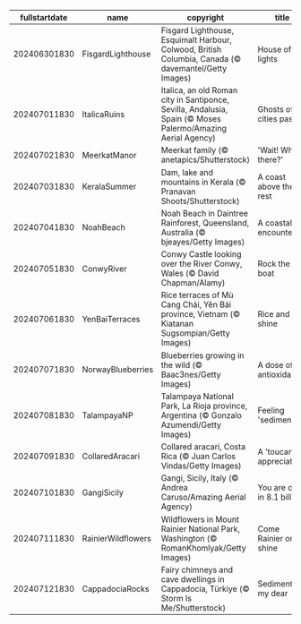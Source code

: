 |fullstartdate|name|copyright|title|image|
|--|--|--|--|--|
202406301830|FisgardLighthouse|Fisgard Lighthouse, Esquimalt Harbour, Colwood, British Columbia, Canada (© davemantel/Getty Images)|House of lights|![](/en-IN/2024/07/202406301830FisgardLighthouse.jpg)|
202407011830|ItalicaRuins|Italica, an old Roman city in Santiponce, Sevilla, Andalusia, Spain (© Moses Palermo/Amazing Aerial Agency)|Ghosts of cities past|![](/en-IN/2024/07/202407011830ItalicaRuins.jpg)|
202407021830|MeerkatManor|Meerkat family (© anetapics/Shutterstock)|'Wait! Who's there?'|![](/en-IN/2024/07/202407021830MeerkatManor.jpg)|
202407031830|KeralaSummer|Dam, lake and mountains in Kerala (© Pranavan Shoots/Shutterstock)|A coast above the rest|![](/en-IN/2024/07/202407031830KeralaSummer.jpg)|
202407041830|NoahBeach|Noah Beach in Daintree Rainforest, Queensland, Australia (© bjeayes/Getty Images)|A coastal encounter|![](/en-IN/2024/07/202407041830NoahBeach.jpg)|
202407051830|ConwyRiver|Conwy Castle looking over the River Conwy, Wales (© David Chapman/Alamy)|Rock the boat|![](/en-IN/2024/07/202407051830ConwyRiver.jpg)|
202407061830|YenBaiTerraces|Rice terraces of Mù Cang Chải, Yên Bái province, Vietnam (© Kiatanan Sugsompian/Getty Images)|Rice and shine|![](/en-IN/2024/07/202407061830YenBaiTerraces.jpg)|
202407071830|NorwayBlueberries|Blueberries growing in the wild (© Baac3nes/Getty Images)|A dose of antioxidants|![](/en-IN/2024/07/202407071830NorwayBlueberries.jpg)|
202407081830|TalampayaNP|Talampaya National Park, La Rioja province, Argentina (© Gonzalo Azumendi/Getty Images)|Feeling 'sedimental'?|![](/en-IN/2024/07/202407081830TalampayaNP.jpg)|
202407091830|CollaredAracari|Collared aracari, Costa Rica (© Juan Carlos Vindas/Getty Images)|A 'toucan' of appreciation|![](/en-IN/2024/07/202407091830CollaredAracari.jpg)|
202407101830|GangiSicily|Gangi, Sicily, Italy (© Andrea Caruso/Amazing Aerial Agency)|You are one in 8.1 billion|![](/en-IN/2024/07/202407101830GangiSicily.jpg)|
202407111830|RainierWildflowers|Wildflowers in Mount Rainier National Park, Washington (© RomanKhomlyak/Getty Images)|Come Rainier or shine|![](/en-IN/2024/07/202407111830RainierWildflowers.jpg)|
202407121830|CappadociaRocks|Fairy chimneys and cave dwellings in Cappadocia, Türkiye (© Storm Is Me/Shutterstock)|Sedimentary, my dear|![](/en-IN/2024/07/202407121830CappadociaRocks.jpg)|
